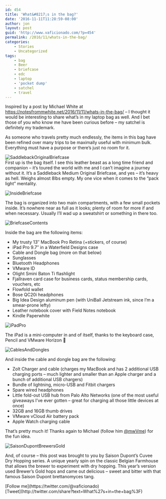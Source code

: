 ```yaml
---
id: 454
title: 'What&#8217;s in the bag?'
date: '2016-11-11T11:28:59-08:00'
author: jon
layout: post
guid: 'http://www.vaficionado.com/?p=454'
permalink: /2016/11/whats-in-the-bag/
categories:
    - Stories
    - Uncategorized
tags:
    - bag
    - Beer
    - briefcase
    - edc
    - laptop
    - 'pocket dump'
    - satchel
    - travel
---
```


Inspired by a post by Michael White at <https://notesfrommwhite.net/2016/11/11/whats-in-the-bag/> – I thought it would be interesting to share what’s in my laptop bag as well. And I bet those of you who know me have been curious before – my satchel is definitely my trademark.

As someone who travels pretty much endlessly, the items in this bag have been refined over many trips to be maximally useful with minimum bulk. Everything must have a purpose or there’s just no room for it.

![SaddlebackOriginalBriefcase](https://www.vaficionado.com/wp-content/uploads/2016/11/SaddlebackOriginalBriefcase-1024x768.jpg)  
First up is the bag itself. I see this leather beast as a long time friend and companion – it’s toured the world with me and I can’t imagine a journey without it. It’s a Saddleback Medium Original Briefcase, and yes – it’s heavy as hell. Weighs almost 8lbs empty. My one vice when it comes to the “pack light” mentality.

![InsideBriefcase](https://www.vaficionado.com/wp-content/uploads/2016/11/InsideBriefcase-1024x768.jpg)

The bag is organized into two main compartments, with a few small pockets inside. It’s nowhere near as full as it looks; plenty of room for more if and when necessary. Usually I’ll wad up a sweatshirt or something in there too.

![BriefcaseContents](https://www.vaficionado.com/wp-content/uploads/2016/11/BriefcaseContents-1024x768.jpg)

Inside the bag are the following items:

- My trusty 13″ MacBook Pro Retina (+stickers, of course)
- iPad Pro 9.7″ in a Waterfield Designs case
- Cable and Dongle bag (more on that below)
- Sunglasses
- Bluetooth Headphones
- VMware ID
- Olight Smini Baton Ti flashlight
- Fjallraven card case for business cards, status membership cards, vouchers, etc
- Flowfold wallet
- Bose QC20i headphones
- Big Idea Design aluminum pen (with UniBall Jetstream ink, since I’m a smear-prone lefty)
- Leather notebook cover with Field Notes notebook
- Kindle Paperwhite

![iPadPro](https://www.vaficionado.com/wp-content/uploads/2016/11/iPadPro-1024x768.jpg)

The iPad is a mini-computer in and of itself, thanks to the keyboard case, Pencil and VMware Horizon 🙂

![CablesAndDongles](https://www.vaficionado.com/wp-content/uploads/2016/11/CablesAndDongles-1024x768.jpg)

And inside the cable and dongle bag are the following:

- Zolt Charger and cable (charges my MacBook and has 2 additional USB charging ports – much lighter and smaller than an Apple charger and a bunch of additional USB chargers)
- Bundle of lightning, micro-USB and Fitbit chargers
- Spare wired headphones
- Little fold-out USB hub from Palo Alto Networks (one of the most useful giveaways I’ve ever gotten – great for charging all those little devices at once)
- 32GB and 16GB thumb drives
- VMware vCloud Air battery pack
- Apple Watch charging cable

That’s pretty much it! Thanks again to Michael (follow him [@mwVme](https://twitter.com/mwVme)) for the fun idea.

![SaisonDupontBrewersGold](https://www.vaficionado.com/wp-content/uploads/2016/11/SaisonDupontBrewersGold.jpg)

And, of course – this post was brought to you by Saison Dupont’s Cuvee Dry Hopping series. A unique yearly spin on the classic Belgian Farmhouse that allows the brewer to experiment with dry hopping. This year’s version used Brewer’s Gold hops and came out delicious – sweet and bitter with that famous Saison Dupont brettanomyces tang.

<div class="twttr_buttons"><div class="twttr_followme"> [Follow me](https://twitter.com/@vaficionado) </div></div><div class="twttr_buttons"><div class="twttr_twitter"> [Tweet](http://twitter.com/share?text=What%27s+in+the+bag%3F)</div></div>